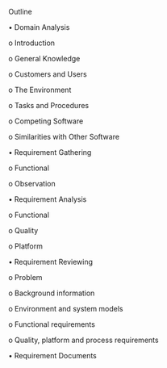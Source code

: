 Outline

•	Domain Analysis

  o	Introduction
  
  o	General Knowledge
  
  o	Customers and Users
  
  o	The Environment
  
  o	Tasks and Procedures
  
  o	Competing Software
  
  o	Similarities with Other Software
  
•	Requirement Gathering

  o	Functional

  o	Observation

•	Requirement Analysis

  o	Functional

  o	Quality

  o	Platform

•	Requirement Reviewing

o	Problem

o	Background information

o	Environment and system models

o	Functional requirements

o	Quality, platform and process requirements

•	Requirement Documents
